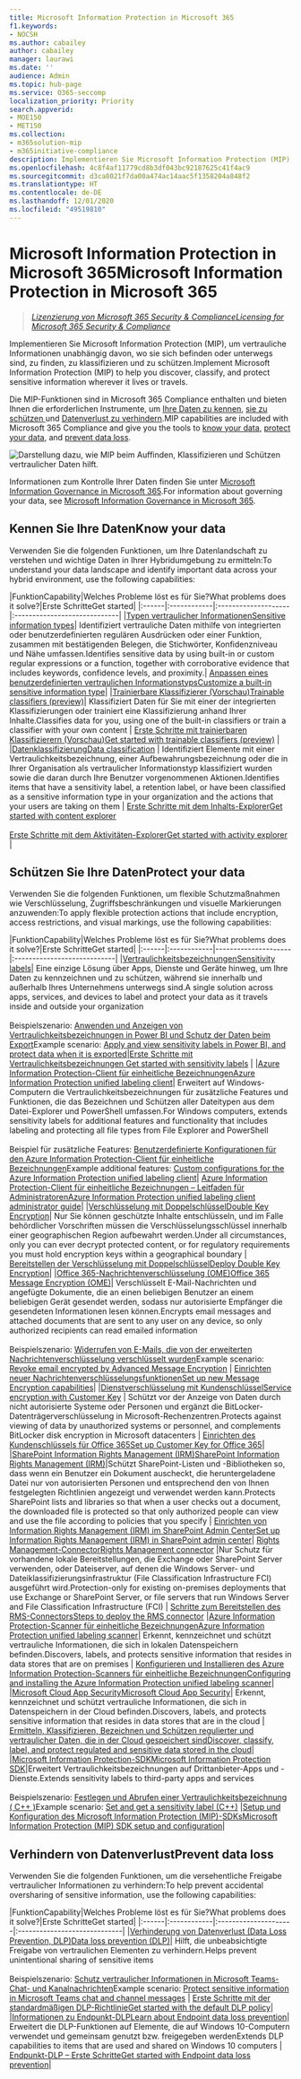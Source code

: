 ```yaml
---
title: Microsoft Information Protection in Microsoft 365
f1.keywords:
- NOCSH
ms.author: cabailey
author: cabailey
manager: laurawi
ms.date: ''
audience: Admin
ms.topic: hub-page
ms.service: O365-seccomp
localization_priority: Priority
search.appverid:
- MOE150
- MET150
ms.collection:
- m365solution-mip
- m365initiative-compliance
description: Implementieren Sie Microsoft Information Protection (MIP), um vertrauliche Informationen unabhängig davon, wo sie sich befinden oder unterwegs sind, zu schützen.
ms.openlocfilehash: 4c8f4af11779cd8b3df043bc92187625c41f4ac9
ms.sourcegitcommit: d3ca8021f7da00a474ac14aac5f1358204a848f2
ms.translationtype: HT
ms.contentlocale: de-DE
ms.lasthandoff: 12/01/2020
ms.locfileid: "49519810"
---
```

# <a name="microsoft-information-protection-in-microsoft-365"></a><span data-ttu-id="77d86-103">Microsoft Information Protection in Microsoft 365</span><span class="sxs-lookup"><span data-stu-id="77d86-103">Microsoft Information Protection in Microsoft 365</span></span>

><span data-ttu-id="77d86-104">*[Lizenzierung von Microsoft 365 Security & Compliance](https://docs.microsoft.com/office365/servicedescriptions/microsoft-365-service-descriptions/microsoft-365-tenantlevel-services-licensing-guidance/microsoft-365-security-compliance-licensing-guidance)*</span><span class="sxs-lookup"><span data-stu-id="77d86-104">*[Licensing for Microsoft 365 Security & Compliance](https://docs.microsoft.com/office365/servicedescriptions/microsoft-365-service-descriptions/microsoft-365-tenantlevel-services-licensing-guidance/microsoft-365-security-compliance-licensing-guidance)*</span></span>

<span data-ttu-id="77d86-105">Implementieren Sie Microsoft Information Protection (MIP), um vertrauliche Informationen unabhängig davon, wo sie sich befinden oder unterwegs sind, zu finden, zu klassifizieren und zu schützen.</span><span class="sxs-lookup"><span data-stu-id="77d86-105">Implement Microsoft Information Protection (MIP) to help you discover, classify, and protect sensitive information wherever it lives or travels.</span></span>

<span data-ttu-id="77d86-106">Die MIP-Funktionen sind in Microsoft 365 Compliance enthalten und bieten Ihnen die erforderlichen Instrumente, um [Ihre Daten zu kennen](#know-your-data), [sie zu schützen ](#protect-your-data)und [Datenverlust zu verhindern](#prevent-data-loss).</span><span class="sxs-lookup"><span data-stu-id="77d86-106">MIP capabilities are included with Microsoft 365 Compliance and give you the tools to [know your data](#know-your-data), [protect your data](#protect-your-data), and [prevent data loss](#prevent-data-loss).</span></span>

![Darstellung dazu, wie MIP beim Auffinden, Klassifizieren und Schützen vertraulicher Daten hilft.](../media/powered-by-intelligent-platform.png)

<span data-ttu-id="77d86-108">Informationen zum Kontrolle Ihrer Daten finden Sie unter [Microsoft Information Governance in Microsoft 365](manage-Information-governance.md).</span><span class="sxs-lookup"><span data-stu-id="77d86-108">For information about governing your data, see [Microsoft Information Governance in Microsoft 365](manage-Information-governance.md).</span></span>

## <a name="know-your-data"></a><span data-ttu-id="77d86-109">Kennen Sie Ihre Daten</span><span class="sxs-lookup"><span data-stu-id="77d86-109">Know your data</span></span>

<span data-ttu-id="77d86-110">Verwenden Sie die folgenden Funktionen, um Ihre Datenlandschaft zu verstehen und wichtige Daten in Ihrer Hybridumgebung zu ermitteln:</span><span class="sxs-lookup"><span data-stu-id="77d86-110">To understand your data landscape and identify important data across your hybrid environment, use the following capabilities:</span></span>
 
|<span data-ttu-id="77d86-111">Funktion</span><span class="sxs-lookup"><span data-stu-id="77d86-111">Capability</span></span>|<span data-ttu-id="77d86-112">Welches Probleme löst es für Sie?</span><span class="sxs-lookup"><span data-stu-id="77d86-112">What problems does it solve?</span></span>|<span data-ttu-id="77d86-113">Erste Schritte</span><span class="sxs-lookup"><span data-stu-id="77d86-113">Get started</span></span>|
|:------|:------------|:--------------------|:-----------------------------|
|[<span data-ttu-id="77d86-114">Typen vertraulicher Informationen</span><span class="sxs-lookup"><span data-stu-id="77d86-114">Sensitive information types</span></span>](sensitive-information-type-entity-definitions.md)| <span data-ttu-id="77d86-115">Identifiziert vertrauliche Daten mithilfe von integrierten oder benutzerdefinierten regulären Ausdrücken oder einer Funktion, zusammen mit bestätigenden Belegen, die Stichwörter, Konfidenzniveau und Nähe umfassen.</span><span class="sxs-lookup"><span data-stu-id="77d86-115">Identifies sensitive data by using built-in or custom regular expressions or a function, together with corroborative evidence that includes keywords, confidence levels, and proximity.</span></span>| [<span data-ttu-id="77d86-116">Anpassen eines benutzerdefinierten vertraulichen Informationstyps</span><span class="sxs-lookup"><span data-stu-id="77d86-116">Customize a built-in sensitive information type</span></span>](customize-a-built-in-sensitive-information-type.md)|
|[<span data-ttu-id="77d86-117">Trainierbare Klassifizierer (Vorschau)</span><span class="sxs-lookup"><span data-stu-id="77d86-117">Trainable classifiers (preview)</span></span>](classifier-learn-about.md)| <span data-ttu-id="77d86-118">Klassifiziert Daten für Sie mit einer der integrierten Klassifizierungen oder trainiert eine Klassifizierung anhand Ihrer Inhalte.</span><span class="sxs-lookup"><span data-stu-id="77d86-118">Classifies data for you, using one of the built-in classifiers or train a classifier with your own content</span></span> | [<span data-ttu-id="77d86-119">Erste Schritte mit trainierbaren Klassifizierern (Vorschau)</span><span class="sxs-lookup"><span data-stu-id="77d86-119">Get started with trainable classifiers (preview)</span></span>](classifier-get-started-with.md) |
|[<span data-ttu-id="77d86-120">Datenklassifizierung</span><span class="sxs-lookup"><span data-stu-id="77d86-120">Data classification</span></span>](data-classification-overview.md) | <span data-ttu-id="77d86-121">Identifiziert Elemente mit einer Vertraulichkeitsbezeichnung, einer Aufbewahrungsbezeichnung oder die in Ihrer Organisation als vertraulicher Informationstyp klassifiziert wurden sowie die daran durch Ihre Benutzer vorgenommenen Aktionen.</span><span class="sxs-lookup"><span data-stu-id="77d86-121">Identifies items that have a sensitivity label, a retention label, or have been classified as a sensitive information type in your organization and the actions that your users are taking on them</span></span>  | [<span data-ttu-id="77d86-122">Erste Schritte mit dem Inhalts-Explorer</span><span class="sxs-lookup"><span data-stu-id="77d86-122">Get started with content explorer</span></span>](data-classification-content-explorer.md)<br /><br /> [<span data-ttu-id="77d86-123">Erste Schritte mit dem Aktivitäten-Explorer</span><span class="sxs-lookup"><span data-stu-id="77d86-123">Get started with activity explorer</span></span>](data-classification-activity-explorer.md) |

## <a name="protect-your-data"></a><span data-ttu-id="77d86-124">Schützen Sie Ihre Daten</span><span class="sxs-lookup"><span data-stu-id="77d86-124">Protect your data</span></span>

<span data-ttu-id="77d86-125">Verwenden Sie die folgenden Funktionen, um flexible Schutzmaßnahmen wie Verschlüsselung, Zugriffsbeschränkungen und visuelle Markierungen anzuwenden:</span><span class="sxs-lookup"><span data-stu-id="77d86-125">To apply flexible protection actions that include encryption, access restrictions, and visual markings, use the following capabilities:</span></span>

|<span data-ttu-id="77d86-126">Funktion</span><span class="sxs-lookup"><span data-stu-id="77d86-126">Capability</span></span>|<span data-ttu-id="77d86-127">Welches Probleme löst es für Sie?</span><span class="sxs-lookup"><span data-stu-id="77d86-127">What problems does it solve?</span></span>|<span data-ttu-id="77d86-128">Erste Schritte</span><span class="sxs-lookup"><span data-stu-id="77d86-128">Get started</span></span>|
|:------|:------------|---------------------|:----------------------------|
|[<span data-ttu-id="77d86-129">Vertraulichkeitsbezeichnungen</span><span class="sxs-lookup"><span data-stu-id="77d86-129">Sensitivity labels</span></span>](sensitivity-labels.md)| <span data-ttu-id="77d86-130">Eine einzige Lösung über Apps, Dienste und Geräte hinweg, um Ihre Daten zu kennzeichnen und zu schützen, während sie innerhalb und außerhalb Ihres Unternehmens unterwegs sind.</span><span class="sxs-lookup"><span data-stu-id="77d86-130">A single solution across apps, services, and devices to label and protect your data as it travels inside and outside your organization</span></span> <br /><br /><span data-ttu-id="77d86-131">Beispielszenario: [Anwenden und Anzeigen von Vertraulichkeitsbezeichnungen in Power BI und Schutz der Daten beim Export](https://docs.microsoft.com/power-bi/admin/service-security-apply-data-sensitivity-labels)</span><span class="sxs-lookup"><span data-stu-id="77d86-131">Example scenario: [Apply and view sensitivity labels in Power BI, and protect data when it is exported](https://docs.microsoft.com/power-bi/admin/service-security-apply-data-sensitivity-labels)</span></span>|[<span data-ttu-id="77d86-132">Erste Schritte mit Vertraulichkeitsbezeichnungen</span><span class="sxs-lookup"><span data-stu-id="77d86-132"> Get started with sensitivity labels</span></span>](get-started-with-sensitivity-labels.md) |
|[<span data-ttu-id="77d86-133">Azure Information Protection-Client für einheitliche Bezeichnungen</span><span class="sxs-lookup"><span data-stu-id="77d86-133">Azure Information Protection unified labeling client</span></span>](https://docs.microsoft.com/azure/information-protection/rms-client/aip-clientv2)| <span data-ttu-id="77d86-134">Erweitert auf Windows-Computern die Vertraulichkeitsbezeichnungen für zusätzliche Features und Funktionen, die das Bezeichnen und Schützen aller Dateitypen aus dem Datei-Explorer und PowerShell umfassen.</span><span class="sxs-lookup"><span data-stu-id="77d86-134">For Windows computers, extends sensitivity labels for additional features and functionality that includes labeling and protecting all file types from File Explorer and PowerShell</span></span><br /><br /> <span data-ttu-id="77d86-135">Beispiel für zusätzliche Features: [Benutzerdefinierte Konfigurationen für den Azure Information Protection-Client für einheitliche Bezeichnungen](https://docs.microsoft.com/azure/information-protection/rms-client/clientv2-admin-guide-customizations)</span><span class="sxs-lookup"><span data-stu-id="77d86-135">Example additional features: [Custom configurations for the Azure Information Protection unified labeling client](https://docs.microsoft.com/azure/information-protection/rms-client/clientv2-admin-guide-customizations)</span></span>| [<span data-ttu-id="77d86-136">Azure Information Protection-Client für einheitliche Bezeichnungen – Leitfaden für Administratoren</span><span class="sxs-lookup"><span data-stu-id="77d86-136">Azure Information Protection unified labeling client administrator guide</span></span>](https://docs.microsoft.com/azure/information-protection/rms-client/clientv2-admin-guide)|
|[<span data-ttu-id="77d86-137">Verschlüsselung mit Doppelschlüssel</span><span class="sxs-lookup"><span data-stu-id="77d86-137">Double Key Encryption</span></span>](double-key-encryption.md)| <span data-ttu-id="77d86-138">Nur Sie können geschützte Inhalte entschlüsseln, und im Falle behördlicher Vorschriften müssen die Verschlüsselungsschlüssel innerhalb einer geographischen Region aufbewahrt werden.</span><span class="sxs-lookup"><span data-stu-id="77d86-138">Under all circumstances, only you can ever decrypt protected content, or for regulatory requirements you must hold encryption keys within a geographical boundary</span></span> | [<span data-ttu-id="77d86-139">Bereitstellen der Verschlüsselung mit Doppelschlüssel</span><span class="sxs-lookup"><span data-stu-id="77d86-139">Deploy Double Key Encryption</span></span>](double-key-encryption.md#deploy-dke)|
|[<span data-ttu-id="77d86-140">Office 365-Nachrichtenverschlüsselung (OME)</span><span class="sxs-lookup"><span data-stu-id="77d86-140">Office 365 Message Encryption (OME)</span></span>](ome.md)| <span data-ttu-id="77d86-141">Verschlüsselt E-Mail-Nachrichten und angefügte Dokumente, die an einen beliebigen Benutzer an einem beliebigen Gerät gesendet werden, sodass nur autorisierte Empfänger die gesendeten Informationen lesen können.</span><span class="sxs-lookup"><span data-stu-id="77d86-141">Encrypts email messages and attached documents that are sent to any user on any device, so only authorized recipients can read emailed information</span></span>  <br /><br /><span data-ttu-id="77d86-142">Beispielszenario: [Widerrufen von E-Mails, die von der erweiterten Nachrichtenverschlüsselung verschlüsselt wurden](revoke-ome-encrypted-mail.md)</span><span class="sxs-lookup"><span data-stu-id="77d86-142">Example scenario: [Revoke email encrypted by Advanced Message Encryption](revoke-ome-encrypted-mail.md)</span></span> | [<span data-ttu-id="77d86-143">Einrichten neuer Nachrichtenverschlüsselungsfunktionen</span><span class="sxs-lookup"><span data-stu-id="77d86-143">Set up new Message Encryption capabilities</span></span>](set-up-new-message-encryption-capabilities.md)|
|[<span data-ttu-id="77d86-144">Dienstverschlüsselung mit Kundenschlüssel</span><span class="sxs-lookup"><span data-stu-id="77d86-144">Service encryption with Customer Key</span></span>](customer-key-overview.md) | <span data-ttu-id="77d86-145">Schützt vor der Anzeige von Daten durch nicht autorisierte Systeme oder Personen und ergänzt die BitLocker-Datenträgerverschlüsselung in Microsoft-Rechenzentren.</span><span class="sxs-lookup"><span data-stu-id="77d86-145">Protects against viewing of data by unauthorized systems or personnel, and complements BitLocker disk encryption in Microsoft datacenters</span></span> | [<span data-ttu-id="77d86-146">Einrichten des Kundenschlüssels für Office 365</span><span class="sxs-lookup"><span data-stu-id="77d86-146">Set up Customer Key for Office 365</span></span>](customer-key-set-up.md)|
|[<span data-ttu-id="77d86-147">SharePoint Information Rights Management (IRM)</span><span class="sxs-lookup"><span data-stu-id="77d86-147">SharePoint Information Rights Management (IRM)</span></span>](set-up-irm-in-sp-admin-center.md#irm-enable-sharepoint-document-libraries-and-lists)|<span data-ttu-id="77d86-148">Schützt SharePoint-Listen und -Bibliotheken so, dass wenn ein Benutzer ein Dokument auscheckt, die heruntergeladene Datei nur von autorisierten Personen und entsprechend den von Ihnen festgelegten Richtlinien angezeigt und verwendet werden kann.</span><span class="sxs-lookup"><span data-stu-id="77d86-148">Protects SharePoint lists and libraries so that when a user checks out a document, the downloaded file is protected so that only authorized people can view and use the file according to policies that you specify</span></span> | [<span data-ttu-id="77d86-149">Einrichten von Information Rights Management (IRM) im SharePoint Admin Center</span><span class="sxs-lookup"><span data-stu-id="77d86-149">Set up Information Rights Management (IRM) in SharePoint admin center</span></span>](set-up-irm-in-sp-admin-center.md)|
[<span data-ttu-id="77d86-150">Rights Management-Connector</span><span class="sxs-lookup"><span data-stu-id="77d86-150">Rights Management connector</span></span>](https://docs.microsoft.com/azure/information-protection/deploy-rms-connector) |<span data-ttu-id="77d86-151">Nur Schutz für vorhandene lokale Bereitstellungen, die Exchange oder SharePoint Server verwenden, oder Dateiserver, auf denen die Windows Server- und Dateiklassifizierungsinfrastruktur (File Classification Infrastructure FCI) ausgeführt wird.</span><span class="sxs-lookup"><span data-stu-id="77d86-151">Protection-only for existing on-premises deployments that use Exchange or SharePoint Server, or file servers that run Windows Server and File Classification Infrastructure (FCI)</span></span> | [<span data-ttu-id="77d86-152">Schritte zum Bereitstellen des RMS-Connectors</span><span class="sxs-lookup"><span data-stu-id="77d86-152">Steps to deploy the RMS connector</span></span>](https://docs.microsoft.com/azure/information-protection/deploy-rms-connector#steps-to-deploy-the-rms-connector)
|[<span data-ttu-id="77d86-153">Azure Information Protection-Scanner für einheitliche Bezeichnungen</span><span class="sxs-lookup"><span data-stu-id="77d86-153">Azure Information Protection unified labeling scanner</span></span>](https://docs.microsoft.com/azure/information-protection/deploy-aip-scanner)| <span data-ttu-id="77d86-154">Erkennt, kennzeichnet und schützt vertrauliche Informationen, die sich in lokalen Datenspeichern befinden.</span><span class="sxs-lookup"><span data-stu-id="77d86-154">Discovers, labels, and protects sensitive information that resides in data stores that are on premises</span></span> | [<span data-ttu-id="77d86-155">Konfigurieren und Installieren des Azure Information Protection-Scanners für einheitliche Bezeichnungen</span><span class="sxs-lookup"><span data-stu-id="77d86-155">Configuring and installing the Azure Information Protection unified labeling scanner</span></span>](https://docs.microsoft.com/azure/information-protection/deploy-aip-scanner-configure-install)|
|[<span data-ttu-id="77d86-156">Microsoft Cloud App Security</span><span class="sxs-lookup"><span data-stu-id="77d86-156">Microsoft Cloud App Security</span></span>](https://docs.microsoft.com/cloud-app-security/what-is-cloud-app-security)| <span data-ttu-id="77d86-157">Erkennt, kennzeichnet und schützt vertrauliche Informationen, die sich in Datenspeichern in der Cloud befinden.</span><span class="sxs-lookup"><span data-stu-id="77d86-157">Discovers, labels, and protects sensitive information that resides in data stores that are in the cloud</span></span> | [<span data-ttu-id="77d86-158">Ermitteln, Klassifizieren, Bezeichnen und Schützen regulierter und vertraulicher Daten, die in der Cloud gespeichert sind</span><span class="sxs-lookup"><span data-stu-id="77d86-158">Discover, classify, label, and protect regulated and sensitive data stored in the cloud</span></span>](https://docs.microsoft.com/cloud-app-security/best-practices#discover-classify-label-and-protect-regulated-and-sensitive-data-stored-in-the-cloud)|
|[<span data-ttu-id="77d86-159">Microsoft Information Protection-SDK</span><span class="sxs-lookup"><span data-stu-id="77d86-159">Microsoft Information Protection SDK</span></span>](https://docs.microsoft.com/information-protection/develop/overview#microsoft-information-protection-sdk)|<span data-ttu-id="77d86-160">Erweitert Vertraulichkeitsbezeichnungen auf Drittanbieter-Apps und -Dienste.</span><span class="sxs-lookup"><span data-stu-id="77d86-160">Extends sensitivity labels to third-party apps and services</span></span>  <br /><br /> <span data-ttu-id="77d86-161">Beispielszenario: [Festlegen und Abrufen einer Vertraulichkeitsbezeichnung ( C++ )](https://docs.microsoft.com/information-protection/develop/quick-file-set-get-label-cpp)</span><span class="sxs-lookup"><span data-stu-id="77d86-161">Example scenario: [Set and get a sensitivity label (C++)](https://docs.microsoft.com/information-protection/develop/quick-file-set-get-label-cpp)</span></span> |[<span data-ttu-id="77d86-162">Setup und Konfiguration des Microsoft Information Protection (MIP)-SDKs</span><span class="sxs-lookup"><span data-stu-id="77d86-162">Microsoft Information Protection (MIP) SDK setup and configuration</span></span>](https://docs.microsoft.com/information-protection/develop/setup-configure-mip)|

## <a name="prevent-data-loss"></a><span data-ttu-id="77d86-163">Verhindern von Datenverlust</span><span class="sxs-lookup"><span data-stu-id="77d86-163">Prevent data loss</span></span>

<span data-ttu-id="77d86-164">Verwenden Sie die folgenden Funktionen, um die versehentliche Freigabe vertraulicher Informationen zu verhindern:</span><span class="sxs-lookup"><span data-stu-id="77d86-164">To help prevent accidental oversharing of sensitive information, use the following capabilities:</span></span>


|<span data-ttu-id="77d86-165">Funktion</span><span class="sxs-lookup"><span data-stu-id="77d86-165">Capability</span></span>|<span data-ttu-id="77d86-166">Welches Probleme löst es für Sie?</span><span class="sxs-lookup"><span data-stu-id="77d86-166">What problems does it solve?</span></span>|<span data-ttu-id="77d86-167">Erste Schritte</span><span class="sxs-lookup"><span data-stu-id="77d86-167">Get started</span></span>|
|:------|:------------|:---------------------|:-----------------------------|
|[<span data-ttu-id="77d86-168">Verhinderung von Datenverlust (Data Loss Prevention, DLP)</span><span class="sxs-lookup"><span data-stu-id="77d86-168">Data loss prevention (DLP)</span></span>](data-loss-prevention-policies.md)| <span data-ttu-id="77d86-169">Hilft, die unbeabsichtigte Freigabe von vertraulichen Elementen zu verhindern.</span><span class="sxs-lookup"><span data-stu-id="77d86-169">Helps prevent unintentional sharing of sensitive items</span></span> <br /><br /><span data-ttu-id="77d86-170">Beispielszenario: [Schutz vertraulicher Informationen in Microsoft Teams-Chat- und Kanalnachrichten](dlp-microsoft-teams.md)</span><span class="sxs-lookup"><span data-stu-id="77d86-170">Example scenario: [Protect sensitive information in Microsoft Teams chat and channel messages](dlp-microsoft-teams.md)</span></span> | [<span data-ttu-id="77d86-171">Erste Schritte mit der standardmäßigen DLP-Richtlinie</span><span class="sxs-lookup"><span data-stu-id="77d86-171">Get started with the default DLP policy</span></span>](get-started-with-the-default-dlp-policy.md)|
|[<span data-ttu-id="77d86-172">Informationen zu Endpunkt-DLP</span><span class="sxs-lookup"><span data-stu-id="77d86-172">Learn about Endpoint data loss prevention</span></span>](endpoint-dlp-learn-about.md)| <span data-ttu-id="77d86-173">Erweitert die DLP-Funktionen auf Elemente, die auf Windows 10-Computern verwendet und gemeinsam genutzt bzw. freigegeben werden</span><span class="sxs-lookup"><span data-stu-id="77d86-173">Extends DLP capabilities to items that are used and shared on Windows 10 computers</span></span> | [<span data-ttu-id="77d86-174">Endpunkt-DLP – Erste Schritte</span><span class="sxs-lookup"><span data-stu-id="77d86-174">Get started with Endpoint data loss prevention</span></span>](endpoint-dlp-getting-started.md)|
